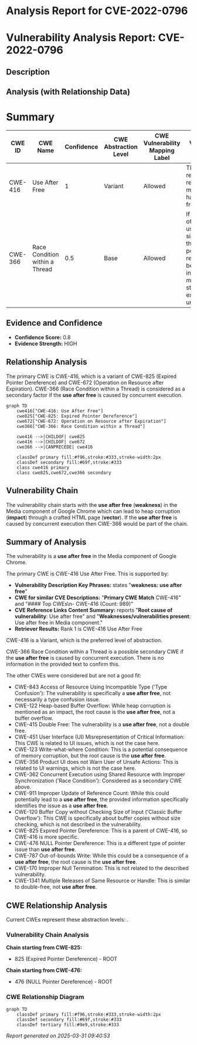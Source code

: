 # Analysis Report for CVE-2022-0796

# Vulnerability Analysis Report: CVE-2022-0796

## Description



## Analysis (with Relationship Data)

# Summary
| CWE ID  | CWE Name   | Confidence | CWE Abstraction Level | CWE Vulnerability Mapping Label | CWE-Vulnerability Mapping Notes |
|--------------|-------------------------------------------------------------------------|----------------------|------------------------------------|----------------------------------------------------|---------------------------------------------------------------------------------------------------------------------------------------------------------------------------------|
| CWE-416  | Use After Free       | 1   | Variant   | Allowed | The product reuses or references memory after it has been freed. |
| CWE-366 | Race Condition within a Thread | 0.5 | Base | Allowed | If two threads of execution use a resource simultaneously, there exists the possibility that resources may be used while invalid, in turn making the state of execution undefined. |

## Evidence and Confidence

*   **Confidence Score:** 0.8
*   **Evidence Strength:** HIGH

## Relationship Analysis
The primary CWE is CWE-416, which is a variant of CWE-825 (Expired Pointer Dereference) and CWE-672 (Operation on Resource after Expiration). CWE-366 (Race Condition within a Thread) is considered as a secondary factor if the **use after free** is caused by concurrent execution.

```mermaid
graph TD
    cwe416["CWE-416: Use After Free"]
    cwe825["CWE-825: Expired Pointer Dereference"]
    cwe672["CWE-672: Operation on Resource after Expiration"]
    cwe366["CWE-366: Race Condition within a Thread"]

    cwe416 -->|CHILDOF| cwe825
    cwe416 -->|CHILDOF| cwe672
    cwe366 -->|CANPRECEDE| cwe416

    classDef primary fill:#f96,stroke:#333,stroke-width:2px
    classDef secondary fill:#69f,stroke:#333
    class cwe416 primary
    class cwe825,cwe672,cwe366 secondary
```

## Vulnerability Chain
The vulnerability chain starts with the **use after free** (**weakness**) in the Media component of Google Chrome which can lead to heap corruption (**impact**) through a crafted HTML page (**vector**). If the **use after free** is caused by concurrent execution then CWE-366 would be part of the chain.

## Summary of Analysis
The vulnerability is a **use after free** in the Media component of Google Chrome.

The primary CWE is CWE-416 Use After Free. This is supported by:
*   **Vulnerability Description Key Phrases:** states "**weakness:** **use after free**"
*   **CWE for similar CVE Descriptions:** "**Primary CWE Match** CWE-416" and "#### Top CWEs\n- CWE-416 (Count: 989)"
*   **CVE Reference Links Content Summary:** reports "**Root cause of vulnerability**: Use after free" and "**Weaknesses/vulnerabilities present**: Use after free in Media component."
*   **Retriever Results:** Rank 1 is CWE-416 Use After Free

CWE-416 is a Variant, which is the preferred level of abstraction.

CWE-366 Race Condition within a Thread is a possible secondary CWE if the **use after free** is caused by concurrent execution. There is no information in the provided text to confirm this.

The other CWEs were considered but are not a good fit:
*   CWE-843 Access of Resource Using Incompatible Type ('Type Confusion'): The vulnerability is specifically a **use after free**, not necessarily a type confusion issue.
*   CWE-122 Heap-based Buffer Overflow: While heap corruption is mentioned as an impact, the root cause is the **use after free**, not a buffer overflow.
*   CWE-415 Double Free: The vulnerability is a **use after free**, not a double free.
*   CWE-451 User Interface (UI) Misrepresentation of Critical Information: This CWE is related to UI issues, which is not the case here.
*   CWE-123 Write-what-where Condition: This is a potential consequence of memory corruption, but the root cause is the **use after free**.
*   CWE-356 Product UI does not Warn User of Unsafe Actions: This is related to UI warnings, which is not the case here.
*   CWE-362 Concurrent Execution using Shared Resource with Improper Synchronization ('Race Condition'): Considered as a secondary CWE above.
*   CWE-911 Improper Update of Reference Count: While this could potentially lead to a **use after free**, the provided information specifically identifies the issue as a **use after free**.
*   CWE-120 Buffer Copy without Checking Size of Input ('Classic Buffer Overflow'): This CWE is specifically about buffer copies without size checking, which is not described in the vulnerability.
*   CWE-825 Expired Pointer Dereference: This is a parent of CWE-416, so CWE-416 is more specific.
*   CWE-476 NULL Pointer Dereference: This is a different type of pointer issue than **use after free**.
*   CWE-787 Out-of-bounds Write: While this could be a consequence of a **use after free**, the root cause is the **use after free**.
*   CWE-170 Improper Null Termination: This is not related to the described vulnerability.
*   CWE-1341 Multiple Releases of Same Resource or Handle: This is similar to double-free, not **use after free**.


## CWE Relationship Analysis

Current CWEs represent these abstraction levels: .


### Vulnerability Chain Analysis

**Chain starting from CWE-825:**
- 825 (Expired Pointer Dereference) - ROOT


**Chain starting from CWE-476:**
- 476 (NULL Pointer Dereference) - ROOT



### CWE Relationship Diagram

```mermaid
graph TD
    classDef primary fill:#f96,stroke:#333,stroke-width:2px
    classDef secondary fill:#69f,stroke:#333
    classDef tertiary fill:#9e9,stroke:#333
```



*Report generated on 2025-03-31 09:40:53*
